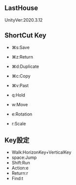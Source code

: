 ## LastHouse
UnityVer:2020.3.12

## ShortCut Key
- ⌘s:Save 
- ⌘z:Return
- ⌘d:Duplicate
- ⌘c:Copy
- ⌘v:Past

- q:Hold
- w:Move
- e:Rotation
- r:Scale

## Key設定
- Walk:HorizonKey+VerticalKey
- space:Jump
- Shift:Run
- Action:e
- Return:r
- Find:t


